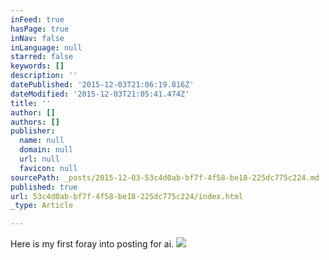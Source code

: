 ```yaml
---
inFeed: true
hasPage: true
inNav: false
inLanguage: null
starred: false
keywords: []
description: ''
datePublished: '2015-12-03T21:06:19.816Z'
dateModified: '2015-12-03T21:05:41.474Z'
title: ''
author: []
authors: []
publisher:
  name: null
  domain: null
  url: null
  favicon: null
sourcePath: _posts/2015-12-03-53c4d0ab-bf7f-4f58-be18-225dc775c224.md
published: true
url: 53c4d0ab-bf7f-4f58-be18-225dc775c224/index.html
_type: Article

---
```

Here is my first foray into posting for ai.
![](https://the-grid-user-content.s3-us-west-2.amazonaws.com/1bff97f3-e564-4e18-b6e1-58e062ed9eed.jpg)